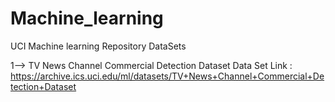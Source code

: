 # Machine_learning
UCI Machine learning Repository DataSets 
 
1--> TV News Channel Commercial Detection Dataset Data Set 
  Link : https://archive.ics.uci.edu/ml/datasets/TV+News+Channel+Commercial+Detection+Dataset
  

